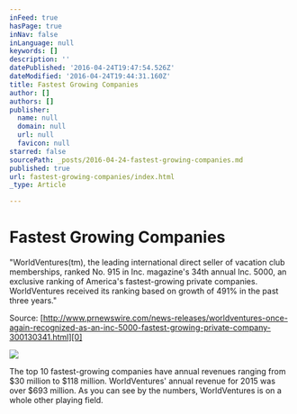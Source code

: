 ```yaml
---
inFeed: true
hasPage: true
inNav: false
inLanguage: null
keywords: []
description: ''
datePublished: '2016-04-24T19:47:54.526Z'
dateModified: '2016-04-24T19:44:31.160Z'
title: Fastest Growing Companies
author: []
authors: []
publisher:
  name: null
  domain: null
  url: null
  favicon: null
starred: false
sourcePath: _posts/2016-04-24-fastest-growing-companies.md
published: true
url: fastest-growing-companies/index.html
_type: Article

---
```

# Fastest Growing Companies

"WorldVentures(tm), the leading international direct seller of vacation club memberships, ranked No. 915 in Inc. magazine's 34th annual Inc. 5000, an exclusive ranking of America's fastest-growing private companies. WorldVentures received its ranking based on growth of 491% in the past three years." 

Source: [http://www.prnewswire.com/news-releases/worldventures-once-again-recognized-as-an-inc-5000-fastest-growing-private-company-300130341.html][0]

[][1]
![](https://the-grid-user-content.s3-us-west-2.amazonaws.com/7cd7282a-adb8-42ff-9e7c-adb4f1a4fb62.png)

The top 10 fastest-growing companies have annual revenues ranging from $30 million to $118 million. WorldVentures' annual revenue for 2015 was over $693 million. As you can see by the numbers, WorldVentures is on a whole other playing field.

[0]: http://www.prnewswire.com/news-releases/worldventures-once-again-recognized-as-an-inc-5000-fastest-growing-private-company-300130341.html
[1]: http://www.inc.com/inc5000